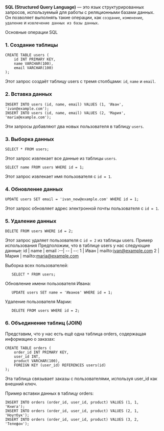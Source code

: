 **SQL (Structured Query Language)** — это язык структурированных запросов, используемый для работы с реляционными базами данных. Он позволяет выполнять такие операции, как `создание`, `изменение`, `удаление` и `извлечение данных из базы данных`.

Основные операции SQL
### 1. Создание таблицы
```
CREATE TABLE users (
    id INT PRIMARY KEY,
    name VARCHAR(100),
    email VARCHAR(100)
);
```
Этот запрос создаёт таблицу users с тремя столбцами: `id`, `name` и `email`.

### 2. Вставка данных
```
INSERT INTO users (id, name, email) VALUES (1, 'Иван', 'ivan@example.com');
INSERT INTO users (id, name, email) VALUES (2, 'Мария', 'maria@example.com');
```
Эти запросы добавляют два новых пользователя в таблицу `users`.

### 3. Выборка данных
```
SELECT * FROM users;
```
Этот запрос извлекает все данные из таблицы `users`.
```
SELECT name FROM users WHERE id = 1;
```
Этот запрос извлекает имя пользователя с `id = 1`.

### 4. Обновление данных
```
UPDATE users SET email = 'ivan_new@example.com' WHERE id = 1;
```
Этот запрос обновляет адрес электронной почты пользователя с `id = 1`.

### 5. Удаление данных
```
DELETE FROM users WHERE id = 2;
```
Этот запрос удаляет пользователя с `id = 2` из таблицы users.
Пример использования
Предположим, что в таблице users у нас следующие данные:
id | name |	email
:--| -- | --:
1 |	Иван |	mailto:ivan@example.com
2 |	Мария |	mailto:maria@example.com

Выборка всех пользователей:
```
   SELECT * FROM users;
```

Обновление имени пользователя Ивана:
```
   UPDATE users SET name = 'Иванов' WHERE id = 1;
```

Удаление пользователя Марии:
```
   DELETE FROM users WHERE id = 2;
```

### 6. Объединение таблиц (JOIN)
Представим, что у нас есть ещё одна таблица orders, содержащая информацию о заказах:
```
CREATE TABLE orders (
    order_id INT PRIMARY KEY,
    user_id INT,
    product VARCHAR(100),
    FOREIGN KEY (user_id) REFERENCES users(id)
);
```
Эта таблица связывает заказы с пользователями, используя user_id как внешний ключ.

Пример вставки данных в таблицу orders:
```
INSERT INTO orders (order_id, user_id, product) VALUES (1, 1, 'Книга');
INSERT INTO orders (order_id, user_id, product) VALUES (2, 1, 'Ноутбук');
INSERT INTO orders (order_id, user_id, product) VALUES (3, 2, 'Телефон');
```


